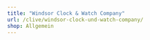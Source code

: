 ```yaml
---
title: "Windsor Clock & Watch Company"
url: /clive/windsor-clock-und-watch-company/
shop: Allgemein
---
```

